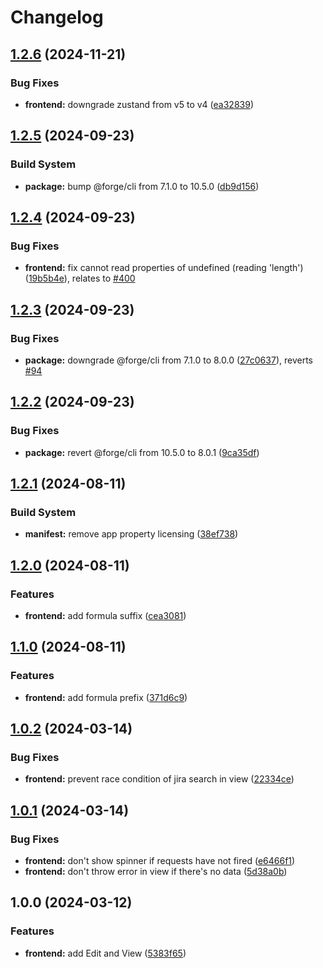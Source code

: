 # Changelog

## [1.2.6](https://github.com/remarkablemark/jira-dashboard-gadget-issue-formula/compare/v1.2.5...v1.2.6) (2024-11-21)


### Bug Fixes

* **frontend:** downgrade zustand from v5 to v4 ([ea32839](https://github.com/remarkablemark/jira-dashboard-gadget-issue-formula/commit/ea32839ec8c664ec46cc091e2dbf0fad2c68e28d))

## [1.2.5](https://github.com/remarkablemark/jira-dashboard-gadget-issue-formula/compare/v1.2.4...v1.2.5) (2024-09-23)


### Build System

* **package:** bump @forge/cli from 7.1.0 to 10.5.0 ([db9d156](https://github.com/remarkablemark/jira-dashboard-gadget-issue-formula/commit/db9d156348a0ebb3df1854113493c7ee7fb30237))

## [1.2.4](https://github.com/remarkablemark/jira-dashboard-gadget-issue-formula/compare/v1.2.3...v1.2.4) (2024-09-23)

### Bug Fixes

- **frontend:** fix cannot read properties of undefined (reading 'length') ([19b5b4e](https://github.com/remarkablemark/jira-dashboard-gadget-issue-formula/commit/19b5b4e1f1b7f224ba0257be5cf3f0348d88b62d)), relates to [#400](https://github.com/remarkablemark/jira-dashboard-gadget-issue-formula/issues/400)

## [1.2.3](https://github.com/remarkablemark/jira-dashboard-gadget-issue-formula/compare/v1.2.2...v1.2.3) (2024-09-23)

### Bug Fixes

- **package:** downgrade @forge/cli from 7.1.0 to 8.0.0 ([27c0637](https://github.com/remarkablemark/jira-dashboard-gadget-issue-formula/commit/27c06379536eae4792ee7696a97cc969ab882696)), reverts [#94](https://github.com/remarkablemark/jira-dashboard-gadget-issue-formula/issues/94)

## [1.2.2](https://github.com/remarkablemark/jira-dashboard-gadget-issue-formula/compare/v1.2.1...v1.2.2) (2024-09-23)

### Bug Fixes

- **package:** revert @forge/cli from 10.5.0 to 8.0.1 ([9ca35df](https://github.com/remarkablemark/jira-dashboard-gadget-issue-formula/commit/9ca35df17a82052adfebff4f0360259ea3f50380))

## [1.2.1](https://github.com/remarkablemark/jira-dashboard-gadget-issue-formula/compare/v1.2.0...v1.2.1) (2024-08-11)

### Build System

- **manifest:** remove app property licensing ([38ef738](https://github.com/remarkablemark/jira-dashboard-gadget-issue-formula/commit/38ef7381510fdf73e5ce338a7dc649d6abafe7da))

## [1.2.0](https://github.com/remarkablemark/jira-dashboard-gadget-issue-formula/compare/v1.1.0...v1.2.0) (2024-08-11)

### Features

- **frontend:** add formula suffix ([cea3081](https://github.com/remarkablemark/jira-dashboard-gadget-issue-formula/commit/cea30813c164e9a75f4f059a9d8ef03bb6d71a83))

## [1.1.0](https://github.com/remarkablemark/jira-dashboard-gadget-issue-formula/compare/v1.0.2...v1.1.0) (2024-08-11)

### Features

- **frontend:** add formula prefix ([371d6c9](https://github.com/remarkablemark/jira-dashboard-gadget-issue-formula/commit/371d6c91b158215444227dde0b76870636ac3400))

## [1.0.2](https://github.com/remarkablemark/jira-dashboard-gadget-issue-formula/compare/v1.0.1...v1.0.2) (2024-03-14)

### Bug Fixes

- **frontend:** prevent race condition of jira search in view ([22334ce](https://github.com/remarkablemark/jira-dashboard-gadget-issue-formula/commit/22334ce21669121935f14a6a1f6563603d68b138))

## [1.0.1](https://github.com/remarkablemark/jira-dashboard-gadget-issue-formula/compare/v1.0.0...v1.0.1) (2024-03-14)

### Bug Fixes

- **frontend:** don't show spinner if requests have not fired ([e6466f1](https://github.com/remarkablemark/jira-dashboard-gadget-issue-formula/commit/e6466f19ed3222de39903205b7009f8eed5ca156))
- **frontend:** don't throw error in view if there's no data ([5d38a0b](https://github.com/remarkablemark/jira-dashboard-gadget-issue-formula/commit/5d38a0bd8aa51a6326118abc3b3caf6262eea08b))

## 1.0.0 (2024-03-12)

### Features

- **frontend:** add Edit and View ([5383f65](https://github.com/remarkablemark/jira-dashboard-gadget-issue-formula/commit/5383f65e5279b1662efe34e990b869c28abda51c))
